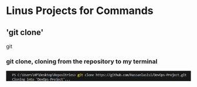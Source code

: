 # Linus Projects for Commands

## 'git clone'
git
### git clone, cloning from the repository to my terminal

![Alt text](images/Snipaste_2023-11-23_17-24-53.png)
